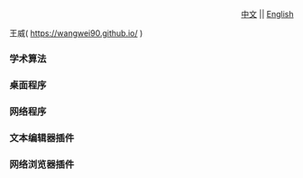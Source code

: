 <!--  -->

<p align="right">
  <a href="README-ZH.md">中文</a> ||
  <a href="./README-EN.md">English</a>
</p>

王威( https://wangwei90.github.io/ )

### 学术算法

### 桌面程序

### 网络程序

### 文本编辑器插件

### 网络浏览器插件

